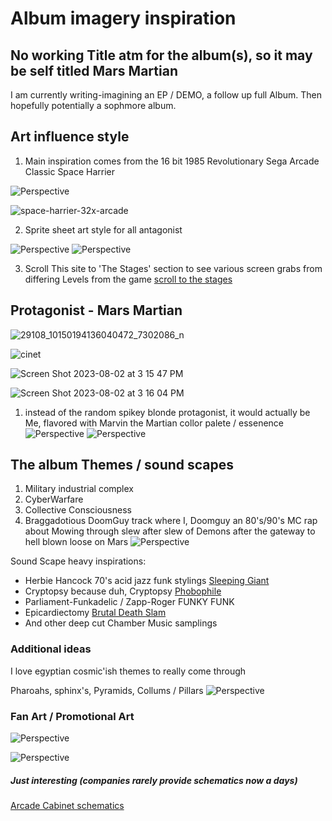 
# Album imagery inspiration

## No working Title atm for the album(s), so it may be self titled Mars Martian
I am currently writing-imagining an EP / DEMO, a follow up full Album. Then hopefully potentially a sophmore album.

## Art influence style

1. Main inspiration comes from the 16 bit 1985 Revolutionary Sega Arcade Classic Space Harrier

![Perspective](https://i.imgur.com/peH8D6r.gif)

![space-harrier-32x-arcade](https://github.com/MartianXIII/Album/assets/12764740/2f54bc58-392e-493d-b2e1-f0d728f04d43)


2. Sprite sheet art style for all antagonist 

![Perspective](https://www.spriters-resource.com/resources/sheets/180/182932.png?updated=1662653668)
![Perspective](https://www.spriters-resource.com/resources/sheets/180/182931.png?updated=1662648928)

3. Scroll This site to 'The Stages' section to see various screen grabs from differing Levels from the game
[scroll to the stages](https://www.captainwilliams.co.uk/sega/saturn/spaceharrier/spaceharrier.php)

## Protagonist - Mars Martian

![29108_10150194136040472_7302086_n](https://github.com/MartianXIII/Album/assets/12764740/eb375417-22ec-48da-9cd4-a02773f20d5d)

![cinet](https://github.com/MartianXIII/Album/assets/12764740/f9b1cdb7-b147-4c53-90fe-feef30e14910)

![Screen Shot 2023-08-02 at 3 15 47 PM](https://github.com/MartianXIII/Album/assets/12764740/8dd5b9a1-542e-4577-a136-3636b71f6688)


![Screen Shot 2023-08-02 at 3 16 04 PM](https://github.com/MartianXIII/Album/assets/12764740/7d0e5ea7-c0cb-47f5-8c17-6c98642b5e20)


1. instead of the random spikey blonde protagonist, it would actually be Me, flavored with Marvin the Martian collor palete / essenence 
![Perspective](https://scontent-dfw5-2.xx.fbcdn.net/v/t1.18169-9/29108_10150194136040472_7302086_n.jpg?_nc_cat=107&ccb=1-7&_nc_sid=cdbe9c&_nc_ohc=w5Fr33axN28AX--cRUI&_nc_ht=scontent-dfw5-2.xx&oh=00_AfAFN0PMc9JRmi3d-uZJOOugpgGAIUXTRTZ4NVzUYJS1Bg&oe=64B7D98D)
![Perspective](https://www.fascinationst.com/artwork/imagery/l.WB1161AA.jpg)

## The album Themes / sound scapes
1. Military industrial complex
2. CyberWarfare
3. Collective Consciousness
4. Braggadotious DoomGuy track where I, Doomguy an 80's/90's MC rap about Mowing through slew after slew of Demons after the gateway to hell blown loose on Mars
![Perspective](https://external-preview.redd.it/cbZ9gIh80xtYgV0XbQmXzkbEJD_otVr3bCRii14NpZQ.jpg?auto=webp&s=e0c6f7b876008a944ec8fcf4e3f6735aae2e9781)

Sound Scape heavy inspirations:
- Herbie Hancock 70's acid jazz funk stylings [Sleeping Giant](https://youtu.be/AlDKMABCB2c)
- Cryptopsy because duh, Cryptopsy [Phobophile](https://www.youtube.com/watch?v=dbkT4WoGalk)
- Parliament-Funkadelic / Zapp-Roger FUNKY FUNK
- Epicardiectomy [Brutal Death Slam](https://www.youtube.com/watch?v=oxf7rt8Ojj4)
- And other deep cut  Chamber Music samplings



### Additional ideas

I love egyptian cosmic'ish themes to really come through

Pharoahs, sphinx's, Pyramids, Collums / Pillars
![Perspective](https://upload.wikimedia.org/wikipedia/commons/2/2f/Space_Delta_18_emblem.png)

### Fan Art / Promotional Art

![Perspective](https://playbackbone.com/_next/image/?url=https%3A%2F%2Ffiles.backbon3.com%2Fcdn-cgi%2Fimage%2Fwidth%3D1920%2Cheight%3D1080%2Cfit%3Dscale-down%2Fcontent%2Foriginals%2F07da0c7a-de71-4427-8c33-905cd8ed4cd3.jpg&w=3840&q=75)


![Perspective](https://res.cloudinary.com/cook-becker/image/fetch/q_auto,f_auto,w_1920,e_sharpen/https://candb.com/site/candb/images/artwork/space_harrier_sega-kilian-eng-dwdesign.jpg)


##### Just interesting (companies rarely provide schematics now a days) 
[Arcade Cabinet schematics](https://www.gamesdatabase.org/Media/SYSTEM/Arcade//Manual/formated/Space_Harrier_-_1985_-_Sega.pdf)

